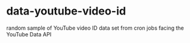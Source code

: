 # data-youtube-video-id
random sample of YouTube video ID data set from cron jobs facing the YouTube Data API
